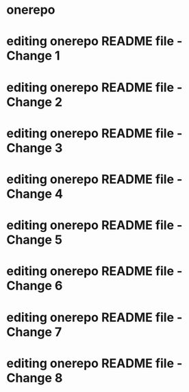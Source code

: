 # onerepo
 # editing onerepo README file - Change 1
 # editing onerepo README file - Change 2
 # editing onerepo README file - Change 3
 # editing onerepo README file - Change 4
 
 # editing onerepo README file - Change 5
 # editing onerepo README file - Change 6
 # editing onerepo README file - Change 7
 # editing onerepo README file - Change 8
